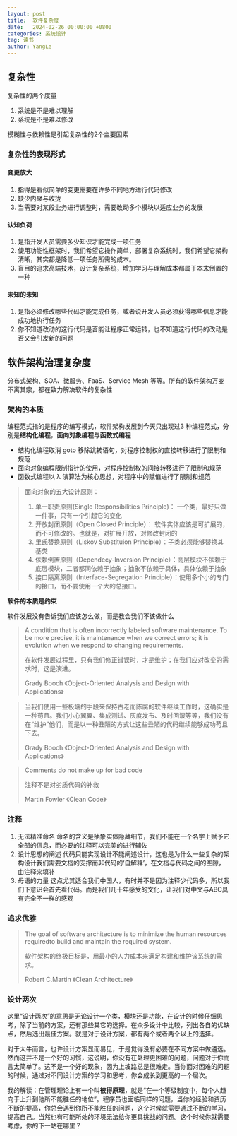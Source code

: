 ```yaml
---
layout: post
title:  软件复杂度
date:   2024-02-26 00:00:00 +0800
categories: 系统设计
tag: 读书
author: YangLe
---
```


## 复杂性

复杂性的两个度量

1. 系统是不是难以理解
2. 系统是不是难以修改

模糊性与依赖性是引起复杂性的2个主要因素



### 复杂性的表现形式

#### 变更放大

1. 指得是看似简单的变更需要在许多不同地方进行代码修改
2. 缺少内聚与收拢
3. 当需要对某段业务进行调整时，需要改动多个模块以适应业务的发展



#### 认知负荷

1. 是指开发人员需要多少知识才能完成一项任务
2. 使用功能性框架时，我们希望它操作简单，部署复杂系统时，我们希望它架构清晰，其实都是降低一项任务所需的成本。
3. 盲目的追求高端技术，设计复杂系统，增加学习与理解成本都属于本末倒置的一种



#### 未知的未知

1. 是指必须修改哪些代码才能完成任务，或者说开发人员必须获得哪些信息才能成功地执行任务
2. 你不知道改动的这行代码是否能让程序正常运转，也不知道这行代码的改动是否又会引发新的问题



## 软件架构治理复杂度

分布式架构、SOA、微服务、FaaS、Service Mesh 等等。所有的软件架构万变不离其宗，都在致力解决软件的复杂性



### 架构的本质

编程范式指的是程序的编写模式，软件架构发展到今天只出现过3 种编程范式，分别是**结构化编程**，**面向对象编程**与**函数式编程**

- 结构化编程取消 goto 移除跳转语句，对程序控制权的直接转移进行了限制和规范
- 面向对象编程限制指针的使用，对程序控制权的间接转移进行了限制和规范
- 函数式编程以 λ 演算法为核心思想，对程序中的赋值进行了限制和规范

> 面向对象的五大设计原则：
>
> 1. 单一职责原则(Single Responsibilities Principle)： 一个类，最好只做一件事，只有一个引起它的变化
> 2. 开放封闭原则（Open Closed Principle）： 软件实体应该是可扩展的，而不可修改的。也就是，对扩展开放，对修改封闭的
> 3. 里氏替换原则（Liskov Substituion Principle）：子类必须能够替换其基类
> 4. 依赖倒置原则（Dependecy-Inversion Principle）：高层模块不依赖于底层模块，二者都同依赖于抽象；抽象不依赖于具体，具体依赖于抽象
> 5. 接口隔离原则（Interface-Segregation Principle）：使用多个小的专门的接口，而不要使用一个大的总接口。

**软件的本质是约束**

软件发展没有告诉我们应该怎么做，而是教会我们不该做什么



> A condition that is often incorrectly labeled software maintenance. To be more precise, it is maintenance when we correct errors; it is evolution when we respond to changing requirements.
>
> 在软件发展过程里，只有我们修正错误时，才是维护；在我们应对改变的需求时，这是演进。
>
> Grady Booch 《Object-Oriented Analysis and Design with Applications》



> 当我们使用一些极端的手段来保持古老而陈腐的软件继续工作时，这确实是一种苟且。我们小心翼翼、集成测试、灰度发布、及时回滚等等，我们没有在“维护”他们，而是以一种丑陋的方式让这些丑陋的代码继续能够成功苟且下去。
>
> Grady Booch 《Object-Oriented Analysis and Design with Applications》



> Comments do not make up for bad code
>
> 注释不是对劣质代码的补救
>
> Martin Fowler 《Clean Code》



### 注释

1. 无法精准命名
   命名的含义是抽象实体隐藏细节，我们不能在一个名字上赋予它全部的信息，而必要的注释可以完美的进行辅佐
2. 设计思想的阐述
   代码只能实现设计不能阐述设计，这也是为什么一些复杂的架构设计我们需要文档的支撑而非代码的‘自解释’，在文档与代码之间的空隙，由注释来填补
3. 母语的力量
   这点尤其适合我们中国人，有时并不是因为注释少代码多，所以我们下意识会首先看代码。而是我们几十年感受的文化，让我们对中文与ABC具有完全不一样的感观

### 追求优雅

> The goal of software architecture is to minimize the human resources requiredto build and maintain the required system.
>
> 软件架构的终极目标是，用最小的人力成本来满足构建和维护该系统的需求。
>
> Robert C.Martin 《Clean Architecture》



### 设计两次

这里“设计两次”的意思是无论设计一个类，模块还是功能，在设计的时候仔细思考，除了当前的方案，还有那些其它的选择。在众多设计中比较，列出各自的优缺点，然后选出最佳方案。就是对于设计方案，都有两个或者两个以上的选择。

对于大牛而言，也许设计方案显而易见，于是觉得没有必要在不同方案中做遴选。然而这并不是一个好的习惯，这说明，你没有在处理更困难的问题，问题对于你而言太简单了。这不是一个好的现象，因为上坡路总是很难走。当你面对困难的问题的时候，通过对不同设计方案的学习和思考，你会成长到更高的一个层次。

我的解读：在管理理论上有一个叫**彼得原理**，就是“在一个等级制度中，每个人趋向于上升到他所不能胜任的地位”。程序员也面临同样的问题，当你的经验和资历不断的提高，你总会遇到你所不能胜任的问题，这个时候就需要通过不断的学习，提高自己。当然也有可能所处的环境无法给你更具挑战的问题。这个时候你就需要考虑，你的下一站在哪里？







